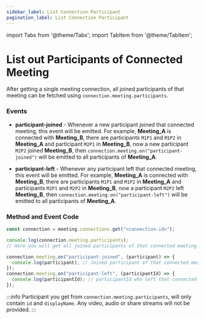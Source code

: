 ```yaml
---
sidebar_label: List Connection Participant
pagination_label: List Connection Participant
---
```


import Tabs from '@theme/Tabs';
import TabItem from '@theme/TabItem';

# List out Participants of Connected Meeting

After getting a single meeting connection, all joined participants of that meeting can be fetched using `connection.meeting.participants`.

### Events

- **participant-joined** - Whenever a new participant joined that connected meeting, this event will be emitted. For example, **Meeting_A** is connected with **Meeting_B**, there are participants `M1P1` and `M1P2` in **Meeting_A** and participant `M2P1` in **Meeting_B**, now a new participant `M2P2` joined **Meeting_B**, then `connection.meeting.on("participant-joined")` will be emitted to all participants of **Meeting_A**.

- **participant-left** - Whenever any participant left that connected meeting, this event will be emitted. For example, **Meeting_A** is connected with **Meeting_B**, there are participants `M1P1` and `M1P2` in **Meeting_A** and participants `M2P1` and `M2P2` in **Meeting_B**, now a participant `M2P2` left **Meeting_B**, then `connection.meeting.on("participant-left")` will be emitted to all participants of **Meeting_A**.

### **Method and Event Code**

```js
const connection = meeting.connections.get("<connection-id>");

console.log(connection.meeting.participants);
// Here you will get all joined participants of that connected meeting

connection.meeting.on("participant-joined", (participant) => {
  console.log(participant); // Joined participant of that connected meeting
});
connection.meeting.on("participant-left", (participantId) => {
  console.log(participantId); // participantId who left that connected meeting
});
```

:::info
Participant you get from `connection.meeting.participants`, will only contain `id` and `displayName`. Any video, audio or share streams will not be provided.
:::
